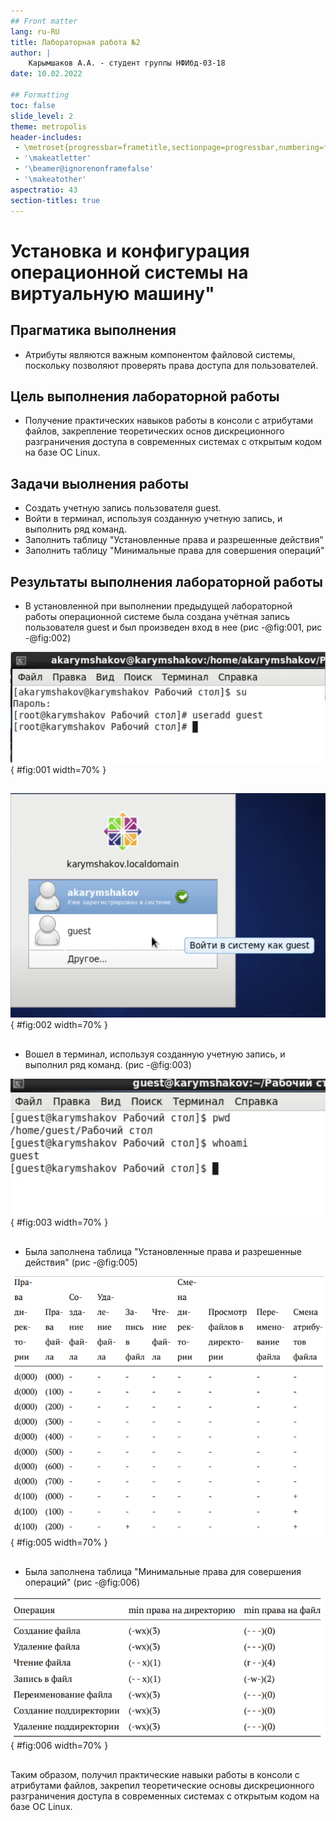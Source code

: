 ```yaml
---
## Front matter
lang: ru-RU
title: Лабораторная работа №2
author: |
	Карымшаков А.А. - студент группы НФИбд-03-18
date: 10.02.2022

## Formatting
toc: false
slide_level: 2
theme: metropolis
header-includes: 
 - \metroset{progressbar=frametitle,sectionpage=progressbar,numbering=fraction}
 - '\makeatletter'
 - '\beamer@ignorenonframefalse'
 - '\makeatother'
aspectratio: 43
section-titles: true
---
```


# Установка и конфигурация операционной системы на виртуальную машину"

## Прагматика выполнения

- Атрибуты являются важным компонентом файловой системы, поскольку позволяют проверять права доступа для пользователей.

## Цель выполнения лабораторной работы

- Получение практических навыков работы в консоли с атрибутами файлов, закрепление теоретических основ дискреционного разграничения доступа в современных системах с открытым кодом на базе ОС Linux.

## Задачи выолнения работы

- Создать учетную запись пользователя guest.
- Войти в терминал, используя созданную учетную запись, и выполнить ряд команд.
- Заполнить таблицу "Установленные права и разрешенные действия"
- Заполнить таблицу "Минимальные права для совершения операций"

## Результаты выполнения лабораторной работы

- В установленной при выполнении предыдущей лабораторной работы операционной системе была создана учётная запись пользователя guest и был произведен вход в нее (рис -@fig:001, рис -@fig:002)

![Создание учетной записи guest](image/1.png){ #fig:001 width=70% }

##

![Вход в систему от имени пользователя guest](image/3.png){ #fig:002 width=70% }

##

- Вошел в терминал, используя созданную учетную запись, и выполнил ряд команд. (рис -@fig:003)

![Определение текущей директории. Переход в домашнюю директорию](image/4.png){ #fig:003 width=70% }

##

- Была заполнена таблица "Установленные права и разрешенные действия" (рис -@fig:005)

![Фаргмент таблицы "Установленные права и разрешенные действия"](image/14.png){ #fig:005 width=70% }

##

- Была заполнена таблица "Минимальные права для совершения операций" (рис -@fig:006)

![Таблица "Минимальные права для совершения операций"](image/15.png){ #fig:006 width=70% }

##

Таким образом, получил практические навыки работы в консоли с атрибутами файлов, закрепил теоретические основы дискреционного разграничения доступа в современных системах с открытым кодом на базе ОС Linux.